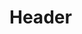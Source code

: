 <!-- TITLE: Project Line - Implementation Manual V 0 1 -->
<!-- SUBTITLE: A quick summary of Project Line Implementation Manual V 0 1 -->

# Header